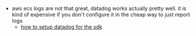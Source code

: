 - aws ecs logs are not that great, datadog works actually pretty well. it is kind of expensive if you don't configure it in the cheap way to just report logs
	- [how to setup datadog for the sdk](https://github.com/lunasec-io/lunasec/blob/master/lunatrace/bsl/backend-cdk/lib/datadog-fargate-integration.ts#L69)